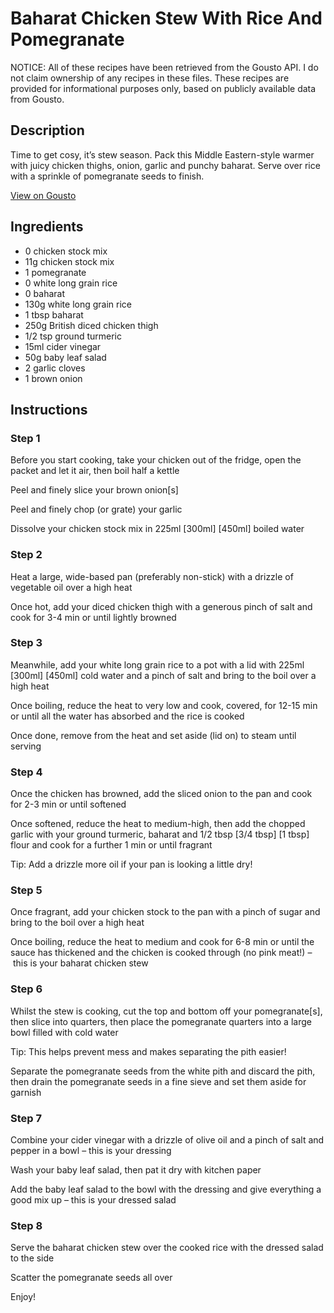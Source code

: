 # Baharat Chicken Stew With Rice And Pomegranate

NOTICE: All of these recipes have been retrieved from the Gousto API. I do not claim ownership of any recipes in these files. These recipes are provided for informational purposes only, based on publicly available data from Gousto.

## Description

Time to get cosy, it’s stew season. Pack this Middle Eastern-style warmer with juicy chicken thighs, onion, garlic and punchy baharat. Serve over rice with a sprinkle of pomegranate seeds to finish.

[View on Gousto](https://www.gousto.co.uk/recipes/cookbook/baharat-chicken-stew-with-rice-and-pomegranate)

## Ingredients

- 0 chicken stock mix
- 11g chicken stock mix
- 1 pomegranate
- 0 white long grain rice
- 0 baharat
- 130g white long grain rice
- 1 tbsp baharat
- 250g British diced chicken thigh
- 1/2 tsp ground turmeric
- 15ml cider vinegar
- 50g baby leaf salad
- 2 garlic cloves
- 1 brown onion

## Instructions


### Step 1

Before you start cooking, take your chicken out of the fridge, open the packet and let it air, then boil half a kettle

Peel and finely slice your brown onion[s]

Peel and finely chop (or grate) your garlic

Dissolve your chicken stock mix in 225ml <span class="text-purple">[300ml] </span><span class="text-danger">[450ml]</span> boiled water


### Step 2

Heat a large, wide-based pan (preferably non-stick) with a drizzle of vegetable oil over a high heat

Once hot, add your diced chicken thigh with a generous pinch of salt and cook for 3-4 min or until lightly browned


### Step 3

Meanwhile, add your white long grain rice to a pot with a lid with 225ml <span class="text-purple">[300ml] </span><span class="text-danger">[450ml]</span> cold water and a pinch of salt and bring to the boil over a high heat

Once boiling, reduce the heat to very low and cook, covered, for 12-15 min or until all the water has absorbed and the rice is cooked

Once done, remove from the heat and set aside (lid on) to steam until serving


### Step 4

Once the chicken has browned, add the sliced onion to the pan and cook for 2-3 min or until softened

Once softened, reduce the heat to medium-high, then add the chopped garlic with your ground turmeric, baharat and 1/2 tbsp <span class="text-purple">[3/4 tbsp] </span><span class="text-danger">[1 tbsp] </span>flour and cook for a further 1 min or until fragrant

Tip: Add a drizzle more oil if your pan is looking a little dry!


### Step 5

Once fragrant, add your chicken stock to the pan with a pinch of sugar and bring to the boil over a high heat

Once boiling, reduce the heat to medium and cook for 6-8 min or until the sauce has thickened and the chicken is cooked through (no pink meat!) – this is your baharat chicken stew


### Step 6

Whilst the stew is cooking, cut the top and bottom off your pomegranate[s], then slice into quarters, then place the pomegranate quarters into a large bowl filled with cold water

Tip: This helps prevent mess and makes separating the pith easier!

Separate the pomegranate seeds from the white pith and discard the pith, then drain the pomegranate seeds in a fine sieve and set them aside for garnish


### Step 7

Combine your cider vinegar with a drizzle of olive oil and a pinch of salt and pepper in a bowl – this is your dressing

Wash your baby leaf salad, then pat it dry with kitchen paper

Add the baby leaf salad to the bowl with the dressing and give everything a good mix up – this is your dressed salad

### Step 8

Serve the baharat chicken stew over the cooked rice with the dressed salad to the side

Scatter the pomegranate seeds all over

Enjoy!

